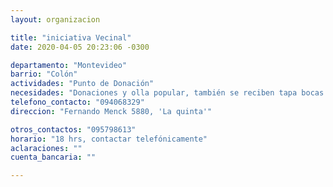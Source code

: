```yaml
---
layout: organizacion

title: "iniciativa Vecinal"
date: 2020-04-05 20:23:06 -0300

departamento: "Montevideo"
barrio: "Colón"
actividades: "Punto de Donación"
necesidades: "Donaciones y olla popular, también se reciben tapa bocas y productos de limpieza"
telefono_contacto: "094068329"
direccion: "Fernando Menck 5880, 'La quinta'"

otros_contactos: "095798613"
horario: "18 hrs, contactar telefónicamente"
aclaraciones: ""
cuenta_bancaria: ""

---
```

